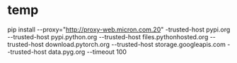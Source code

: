 # temp

pip install --proxy="http://proxy-web.micron.com.20" -trusted-host pypi.org --trusted-host pypi.python.org --trusted-host files.pythonhosted.org --trusted-host download.pytorch.org --trusted-host
storage.googleapis.com --trusted-host data.pyg.org --timeout 100
